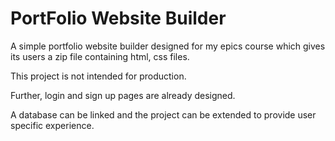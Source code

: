 # PortFolio Website Builder
A simple portfolio website builder designed for my epics course which gives its users a zip file containing html, css files.  

This project is not intended for production.

Further, login and sign up pages are already designed.

A database can be linked and the project can be extended to provide user specific experience.
